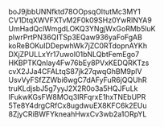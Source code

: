 boJ9jbbUNNfktd78OOpsqOltutMc3MY1
CV1DtqXWVFXTvM2F0k09SHz0YwRINYA9
UmHadQclWmgdLOKQ3YNgjWxGoRMb5luK
pIwrPrtPN36QITSp3EQaw936yaFoFgAB
koReBOKuIDDepwhWk7jZC0RTdopnAYKh
DXjZPULLxYr17uwoI01bNLQbtFemEgo7
HKBPTKQnIay4Fw76bEy8PVxKEDQRKTzs
cvX2JJa4CFALtqS87jk27qwqGhBM9plV
UsvVyFSfZZWbi6wgC7dAFyFuR6jQQUhR
truKLdjsbJ5g7yyJ2X2R0o3a5HQJFuLk
IFukwKGsFW8MOq3IRFqrxE1hxTNEbUPR
5Te8Y4drgCRfCx8ugdwuEX8KFC6k2EUu
8ZjyCRiBWFYkneahHwxCv3wb2a1ORpYL







